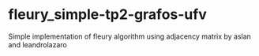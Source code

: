 # fleury_simple-tp2-grafos-ufv

Simple implementation of fleury algorithm using adjacency matrix by aslan and leandrolazaro